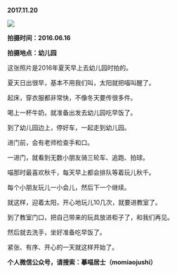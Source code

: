 
          
            
**2017.11.20**



![](//upload-images.jianshu.io/upload_images/51001-57e25d9a60323dca.jpg)




**拍摄时间：2016.06.16**

**拍摄地点：幼儿园**

这张照片是2016年夏天早上去幼儿园时拍的。

夏天日出很早，基本不用我们叫，太阳就把喵叫醒了。

起床，穿衣服都非常快，不像冬天要传很多件。

喝上一杯牛奶，就准备出发去幼儿园吃早饭了。

到了幼儿园边上，停好车，一起走到幼儿园。

进门前，会有老师检查手和口。

一进门，就看到无数小朋友骑三轮车、追跑、拍球。

喵那时最喜欢秋千，每天早上都会排队等着玩儿秋千。

每个小朋友玩儿一小会儿，然后下一个继续。

就这样，迎着太阳，开心地玩儿10几次，就要进教室了。

到了教室门口，把自己带来的玩具放进柜子了，和我们再见。

然后就去洗手，坐好准备吃早饭了。

紧张、有序、开心的一天就这样开始了。


**个人微信公众号，请搜索：摹喵居士（momiaojushi）**

          
        